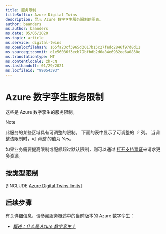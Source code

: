 ```yaml
---
title: 服务限制
titleSuffix: Azure Digital Twins
description: 显示 Azure 数字孪生服务限制的图表。
author: baanders
ms.author: baanders
ms.date: 05/05/2020
ms.topic: article
ms.service: digital-twins
ms.openlocfilehash: 165fa23cf3965d3017b15c27fedc2846f97d8d11
ms.sourcegitcommit: d1e56036f3ecb79bfbdb2d6a84e6932ee6a0830e
ms.translationtype: MT
ms.contentlocale: zh-CN
ms.lasthandoff: 01/29/2021
ms.locfileid: "99054393"
---
```

# <a name="azure-digital-twins-service-limits"></a>Azure 数字孪生服务限制

这些是 Azure 数字孪生的服务限制。

> [!NOTE]
> 此服务的某些区域具有可调整的限制。 下面的表中显示了可调整的 *？* 列。 当调整该限制时，可 *调整* 的值为 *Yes*。
>
> 如果业务需要提高限制或配额超过默认限制，则可以通过 [打开支持票证](https://ms.portal.azure.com/#blade/Microsoft_Azure_Support/HelpAndSupportBlade/newsupportrequest)来请求更多资源。

## <a name="limits-by-type"></a>按类型限制

[!INCLUDE [Azure Digital Twins limits](../../includes/digital-twins-limits.md)]

## <a name="next-steps"></a>后续步骤

有关详细信息，请参阅服务概述中的当前版本的 Azure 数字孪生：
* [*概述：什么是 Azure 数字孪生？*](overview.md)
